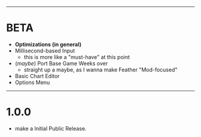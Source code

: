 --------------
# BETA
* **Optimizations (in general)**
* Millisecond-based Input
    * this is more like a "must-have" at this point
* (*maybe*) Port Base Game Weeks over
    * straight up a maybe, as I wanna make Feather "Mod-focused"
* Basic Chart Editor
* Options Menu

--------------
# 1.0.0
- make a Initial Public Release.